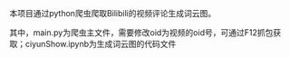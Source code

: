 本项目通过python爬虫爬取Bilibili的视频评论生成词云图。

其中，main.py为爬虫主文件，需要修改oid为视频的oid号，可通过F12抓包获取；ciyunShow.ipynb为生成词云图的代码文件
